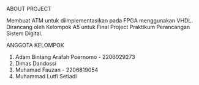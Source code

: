 ABOUT PROJECT 

Membuat ATM untuk diimplementasikan pada FPGA menggunakan VHDL.
Dirancang oleh Kelompok A5 untuk Final Project Praktikum Perancangan Sistem Digital.

ANGGOTA KELOMPOK

1. Adam Bintang Arafah Poernomo - 2206029273
2. Dimas Dandossi
3. Muhamad Fauzan - 2206819054
4. Muhammad Lutfi Setiadi

